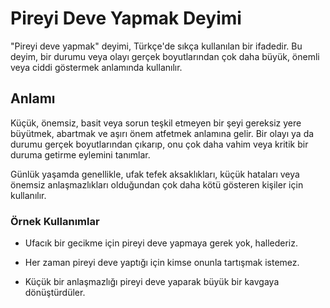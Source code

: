 # Pireyi Deve Yapmak Deyimi

"Pireyi deve yapmak" deyimi, Türkçe'de sıkça kullanılan bir ifadedir. Bu deyim, bir durumu veya olayı gerçek boyutlarından çok daha büyük, önemli veya ciddi göstermek anlamında kullanılır.

## Anlamı

Küçük, önemsiz, basit veya sorun teşkil etmeyen bir şeyi gereksiz yere büyütmek, abartmak ve aşırı önem atfetmek anlamına gelir. Bir olayı ya da durumu gerçek boyutlarından çıkarıp, onu çok daha vahim veya kritik bir duruma getirme eylemini tanımlar.

Günlük yaşamda genellikle, ufak tefek aksaklıkları, küçük hataları veya önemsiz anlaşmazlıkları olduğundan çok daha kötü gösteren kişiler için kullanılır.

### Örnek Kullanımlar

- Ufacık bir gecikme için pireyi deve yapmaya gerek yok, hallederiz.

- Her zaman pireyi deve yaptığı için kimse onunla tartışmak istemez.

- Küçük bir anlaşmazlığı pireyi deve yaparak büyük bir kavgaya dönüştürdüler.
